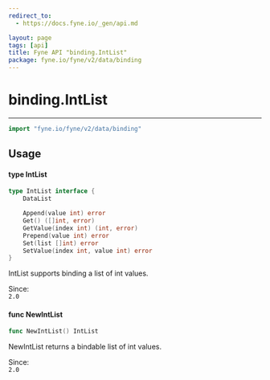 ```yaml
---
redirect_to:
  - https://docs.fyne.io/_gen/api.md

layout: page
tags: [api]
title: Fyne API "binding.IntList"
package: fyne.io/fyne/v2/data/binding
---
```

# binding.IntList
---
```go
import "fyne.io/fyne/v2/data/binding"
```

## Usage

#### type IntList

```go
type IntList interface {
	DataList

	Append(value int) error
	Get() ([]int, error)
	GetValue(index int) (int, error)
	Prepend(value int) error
	Set(list []int) error
	SetValue(index int, value int) error
}
```

IntList supports binding a list of int values.


<div class="since">Since: <code>
2.0</code></div>

#### func  NewIntList

```go
func NewIntList() IntList
```
NewIntList returns a bindable list of int values.


<div class="since">Since: <code>
2.0</code></div>
